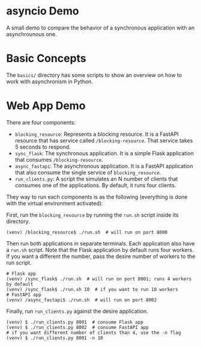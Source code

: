 asyncio Demo
=====

A small demo to compare the behavior of a synchronous application with an
asynchrounous one.

# Basic Concepts

The `basics/` directory has some scripts to show an overview on how to work
with asynchronism in Python.

# Web App Demo

There are four components:

- `blocking_resource`: Represents a blocking resource. It is a FastAPI
  resource that has service called `/blocking-resource`. That service 
  takes 5 seconds to respond.
- `sync_flask`: The synchronous application. It is a simple Flask
  application that consumes `/blocking-resource`.
- `async_fastapi`: The asynchronous application. It is a FastAPI
  application that also consume the single service of `blocking_resource`.
- `run_clients.py`: A script the simulates an N number of clients that
  consumes one of the applications. By default, it runs four clients.

They way to run each components is as the following (everything is done with
the virtual environment activated):

First, run the `blocking_resource` by running the `run.sh` script inside
its directory.

```console
(venv) /blocking_resource$ ./run.sh  # will run on port 8000
```

Then run both applications in separate terminals. Each application also
have a `run.sh` script. Note that the Flask application by default runs
four workers. If you want a different the number, pass the desire number
of workers to the run script.

```console
# Flask app
(venv) /sync_flask$ ./run.sh  # will run on port 8001; runs 4 workers by default
(venv) /sync_flask$ ./run.sh 10  # if you want to run 10 workers
# FastAPI app
(venv) /async_fastapi$ ./run.sh  # will run on port 8002
```

Finally, run `run_clients.py` against the desire application.

```console
(venv) $ ./run_clients.py 8001  # consume Flask app
(venv) $ ./run_clients.py 8002  # consume FastAPI app
# if you want different number of clients than 4, use the -n flag
(venv) $ ./run_clients.py 8001 -n 10
```

